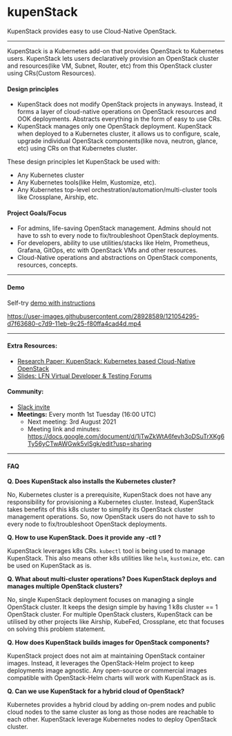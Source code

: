 # kupenStack
KupenStack provides easy to use Cloud-Native OpenStack.

---

KupenStack is a Kubernetes add-on that provides OpenStack to Kubernetes users. KupenStack lets users declaratively provision an OpenStack cluster and resources(like VM, Subnet, Router, etc) from this OpenStack cluster using CRs(Custom Resources).

#### Design principles

* KupenStack does not modify OpenStack projects in anyways. Instead, it forms a layer of cloud-native operations on OpenStack resources and OOK deployments. Abstracts everything in the form of easy to use CRs.
* KupenStack manages only one OpenStack deployment. KupenStack when deployed to a Kubernetes cluster, it allows us to configure, scale, upgrade individual OpenStack components(like nova, neutron, glance, etc) using CRs on that Kubernetes cluster.

These design principles let KupenStack be used with:

* Any Kubernetes cluster
* Any Kubernetes tools(like Helm, Kustomize, etc).
* Any Kubernetes top-level orchestration/automation/multi-cluster tools like Crossplane, Airship, etc.

#### Project Goals/Focus

* For admins, life-saving OpenStack management. Admins should not have to ssh to every node to fix/troubleshoot OpenStack deployments.
* For developers, ability to use utilities/stacks like Helm, Prometheus, Grafana, GitOps, etc with OpenStack VMs and other resources.
* Cloud-Native operations and abstractions on OpenStack components, resources, concepts.

------



#### Demo

Self-try [demo with instructions](config/demo/readme.md)



https://user-images.githubusercontent.com/28928589/121054295-d7f63680-c7d9-11eb-9c25-f80ffa4cad4d.mp4

------



#### Extra Resources:

* [Research Paper: KupenStack: Kubernetes based Cloud-Native OpenStack](https://arxiv.org/pdf/2106.02956.pdf)
* [Slides: LFN Virtual Developer & Testing Forums](https://wiki.lfnetworking.org/display/LN/2021-06-08+-+Anuket%3A+Cloud-Native+Openstack)



#### Community:

* [Slack invite](https://join.slack.com/t/kupenstack/shared_invite/zt-rpkca4zk-HKF1ewJifKcEvHlrdMBVrQ)
* **Meetings:** Every month 1st Tuesday (16:00 UTC)
  * Next meeting: 3rd August 2021
  * Meeting link and minutes: https://docs.google.com/document/d/1jTwZkWtA6fevh3oDSuTrXKg6Ty56yCTwAWGwk5vlSgk/edit?usp=sharing

------



#### FAQ

**Q. Does KupenStack also installs the Kubernetes cluster?**

No, Kubernetes cluster is a prerequisite, KupenStack does not have any responsibility for provisioning a Kubernetes cluster. Instead, KupenStack takes benefits of this k8s cluster to simplify its OpenStack cluster management operations. So, now OpenStack users do not have to ssh to every node to fix/troubleshoot OpenStack deployments.

**Q. How to use KupenStack. Does it provide any -ctl ?**

KupenStack leverages k8s CRs. `kubectl` tool is being used to manage KupenStack. This also means other k8s utilities like `helm`,  `kustomize`, etc. can be used on KupenStack as is.

**Q. What about multi-cluster operations? Does KupenStack deploys and manages multiple OpenStack clusters?**

No, single KupenStack deployment focuses on managing a single OpenStack cluster. It keeps the design simple by having 1 k8s cluster == 1 OpenStack cluster. For multiple OpenStack clusters, KupenStack can be utilised by other projects like Airship, KubeFed, Crossplane, etc that focuses on solving this problem statement.

**Q. How does KupenStack builds images for OpenStack components?**

KupenStack project does not aim at maintaining OpenStack container images. Instead, it leverages the OpenStack-Helm project to keep deployments image agnostic. Any open-source or commercial images compatible with OpenStack-Helm charts will work with KupenStack as is.

**Q. Can we use KupenStack for a hybrid cloud of OpenStack?**

Kubernetes provides a hybrid cloud by adding on-prem nodes and public cloud nodes to the same cluster as long as those nodes are reachable to each other. KupenStack leverage Kubernetes nodes to deploy OpenStack cluster.

